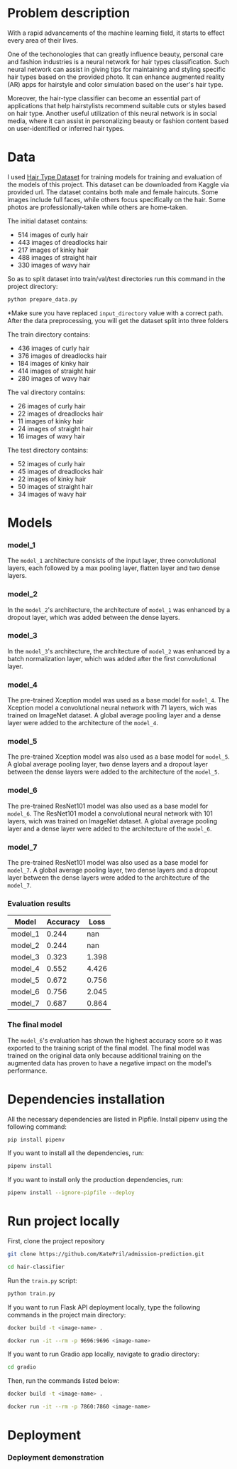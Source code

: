 # Problem description
With a rapid advancements of the machine learning field, it starts to effect every area of their lives.

One of the techonologies that can greatly influence beauty, personal care and fashion industries is a neural network for hair types classification. Such neural network can assist in giving tips for maintaining and styling specific hair types based on the provided photo. It can enhance augmented reality (AR) apps for hairstyle and color simulation based on the user's hair type.

Moreover, the hair-type classifier can become an essential part of applications that help hairstylists recommend suitable cuts or styles based on hair type. Another useful utilization of this neural network is in social media, where it can assist in personalizing beauty or fashion content based on user-identified or inferred hair types.

# Data
I used [Hair Type Dataset](https://www.kaggle.com/datasets/kavyasreeb/hair-type-dataset) for training models for training and evaluation of the models of this project. This dataset can be downloaded from Kaggle via provided url. The dataset contains both male and female haircuts. Some images include full faces, while others focus specifically on the hair. Some photos are professionally-taken while others are home-taken.

The initial dataset contains:
- 514 images of curly hair
- 443 images of dreadlocks hair
- 217 images of kinky hair
- 488 images of straight hair
- 330 images of wavy hair

So as to split dataset into train/val/test directories run this command in the project directory:
```bash
python prepare_data.py
```
*Make sure you have replaced `input_directory` value with a correct path. After the data preprocessing, you will get the dataset split into three folders

The train directory contains:
- 436 images of curly hair
- 376 images of dreadlocks hair
- 184 images of kinky hair
- 414 images of straight hair
- 280 images of wavy hair

The val directory contains:
- 26 images of curly hair
- 22 images of dreadlocks hair
- 11 images of kinky hair
- 24 images of straight hair
- 16 images of wavy hair

The test directory contains:
- 52 images of curly hair
- 45 images of dreadlocks hair
- 22 images of kinky hair
- 50 images of straight hair
- 34 images of wavy hair

# Models

### model_1
The `model_1` architecture consists of the input layer, three convolutional layers, each followed by a max pooling layer, flatten layer and two dense layers.

### model_2
In the `model_2`'s architecture, the architecture of `model_1` was enhanced by a dropout layer, which was added between the dense layers.

### model_3
In the `model_3`'s architecture, the architecture of `model_2` was enhanced by a batch normalization layer, which was added after the first convolutional layer.

### model_4
The pre-trained Xception model was used as a base model for `model_4`. The Xception model a convolutional neural network with 71 layers, wich was trained on ImageNet dataset. A global average pooling layer and a dense layer were added to the architecture of the `model_4`.

### model_5
The pre-trained Xception model was also used as a base model for `model_5`. A global average pooling layer, two dense layers and a dropout layer between the dense layers were added to the architecture of the `model_5`.

### model_6
The pre-trained ResNet101 model was also used as a base model for `model_6`. The ResNet101 model a convolutional neural network with 101 layers, wich was trained on ImageNet dataset. A global average pooling layer and a dense layer were added to the architecture of the `model_6`.

### model_7
The pre-trained ResNet101 model was also used as a base model for `model_7`. A global average pooling layer, two dense layers and a dropout layer between the dense layers were added to the architecture of the `model_7`.

### Evaluation results
| **Model**  | **Accuracy** | **Loss** |
| -------- | -------- | ---- |
| model_1  | 0.244   | nan |
| model_2  |  0.244   | nan |
| model_3  |  0.323   | 1.398 |
| model_4  | 0.552   | 4.426  |
| model_5  | 0.672    | 0.756 |
| model_6  | 0.756   | 2.045  |
| model_7  | 0.687    | 0.864 |

### The final model
The `model_6`'s evaluation has shown the highest accuracy score so it was exported to the training script of the final model. The final model was trained on the original data only because additional training on the augmented data has proven to have a negative impact on the model's performance.

# Dependencies installation
All the necessary dependencies are listed in Pipfile. Install pipenv using the following command:
```bash
pip install pipenv
```
If you want to install all the dependencies, run:
```bash
pipenv install
```
If you want to install only the production dependencies, run:
```bash
pipenv install --ignore-pipfile --deploy
```
# Run project locally
First, clone the project repository
```bash
git clone https://github.com/KatePril/admission-prediction.git
```
```bash
cd hair-classifier
```
Run the `train.py` script:
```bash
python train.py
```
If you want to run Flask API deployment locally, type the following commands in the project main directory:
```bash
docker build -t <image-name> .
```
```bash
docker run -it --rm -p 9696:9696 <image-name>
```

If you want to run Gradio app locally, navigate to gradio directory:
```bash
cd gradio
```
Then, run the commands listed below:
```bash
docker build -t <image-name> .
```
```bash
docker run -it --rm -p 7860:7860 <image-name>
```

# Deployment
### Deployment demonstration
